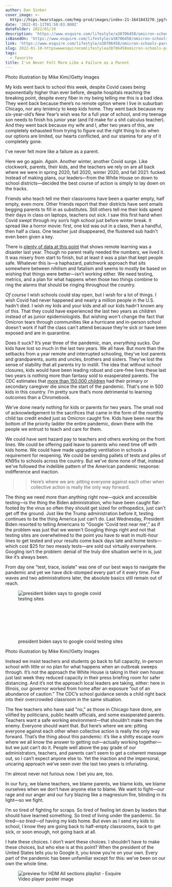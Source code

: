```yaml
---
author: Dan Sinker
cover_image: >-
  https://hips.hearstapps.com/hmg-prod/images/index-21-1641843270.jpg?crop=1xw:1xh;center,top&resize=1200:*
date: '2022-01-11T01:50:03.000Z'
dateFolder: 2022/01/10
description: 'https://www.esquire.com/lifestyle/a38706458/omicron-schools-parenting/'
isBasedOn: 'https://www.esquire.com/lifestyle/a38706458/omicron-schools-parenting/'
link: 'https://www.esquire.com/lifestyle/a38706458/omicron-schools-parenting/'
slug: 2022-01-10-httpswwwesquirecomlifestylea38706458omicron-schools-parenting
tags:
  - favorite
title: I've Never Felt More Like a Failure as a Parent
---
```

<p>Photo illustration by Mike Kim//Getty Images</p>
<p>My kids went back to school this week, despite Covid cases being exponentially higher than ever before, despite hospitals reaching the breaking point, despite every fiber in my being telling me this is a bad idea. They went back because there’s no remote option where I live in suburban Chicago, nor any leniency to keep kids home. They went back because my six-year-old’s New Year’s wish was for a full year of school, and my teenage son needs to finish his junior year (and I’d make for a shit calculus teacher). And they went back because my wife and I, after two years of this, are completely exhausted from trying to figure out the right thing to do when our options are limited, our hearts conflicted, and our stamina for any of it completely gone.</p>
<p>I've never felt more like a failure as a parent.</p>
<p>Here we go again. <em>Again</em>. Another winter, another Covid surge. Like clockwork, parents, their kids, and the teachers we rely on are all back where we were in spring 2020, fall 2020, winter 2020, and fall 2021: fucked. Instead of making plans, our leaders—from the White House on down to school districts—decided the best course of action is simply to lay down on the tracks.</p>
<p>Friends who teach tell me their classrooms have been a quarter empty, half empty, even more. Other friends report that their districts have sent emails begging parents to fill in as substitutes. Still others tell me their kids spend their days in class on laptops, teachers out sick. I saw this first hand when Covid swept through my son’s high school just before winter break. It spread like a horror movie: first, one kid was out in a class, then a handful, then half a class. One teacher just disappeared, the flustered sub hadn't even been given a key.</p>
<p>There is <a data-vars-ga-call-to-action="plenty of data at this point" data-vars-ga-outbound-link="https://www.nytimes.com/2022/01/04/briefing/american-children-crisis-pandemic.html" data-vars-ga-ux-element="Hyperlink" href="https://www.nytimes.com/2022/01/04/briefing/american-children-crisis-pandemic.html">plenty of data at this point</a> that shows remote learning was a disaster last year. Though no parent really needed the numbers, we lived it. It was misery from start to finish, but at least it was a plan that kept people safe. Whatever this is—a haphazard, patchwork approach that sits somewhere between nihilism and fatalism and seems to mostly be based on wishing that things were better—isn’t working either. We need testing, metrics, and a plan for what happens when those two things combine to ring the alarms that should be ringing throughout the country.</p>
<p><em>Of course</em> I wish schools could stay open, but I wish for a lot of things. I wish Covid had never happened and nearly a million people in the U.S. hadn't died. I wish my kids and your kids and all our kids hadn't known any of this. That they could have experienced the last two years as children instead of as junior epidemiologists. But wishing won't change the fact that Omicron tears through communities like a hurricane and in-person school doesn't work if half the class can't attend because they’re sick or have been exposed and are in quarantine.</p>
<p>Does it suck? It’s year three of the pandemic, man, <em>everything </em>sucks. Our kids have lost so much in the last two years. We all have. But more than the setbacks from a year remote and interrupted schooling, they've lost parents and grandparents, aunts and uncles, brothers and sisters. They've lost the sense of stability that all parents try to instill. The idea that without school closures, kids would have been leading robust and care-free lives these last two years is nothing more than fantasy sold to exasperated parents. The CDC estimates that <a data-vars-ga-call-to-action="more than 150,000 children" data-vars-ga-outbound-link="https://www.nbcnews.com/health/health-news/children-left-140000-kids-lost-parent-covid-rcna2672" data-vars-ga-ux-element="Hyperlink" href="https://www.nbcnews.com/health/health-news/children-left-140000-kids-lost-parent-covid-rcna2672">more than 150,000 children</a> had their primary or secondary caregiver die since the start of the pandemic. That's one in 500 kids in this country. I’m pretty sure that’s more detrimental to learning outcomes than a Chromebook.</p>
<p>We’ve done nearly nothing for kids or parents for two years. The small nod of acknowledgement to the sacrifices that came in the form of the monthly child tax credit ended just as Omicron caught fire. Kids have been near the bottom of the priority ladder the entire pandemic, down there with the people we entrust to teach and care for them.</p>
<p>We could have sent hazard pay to teachers and others working on the front lines. We could be offering paid leave to parents who need time off with kids home. We could have made upgrading ventilation in schools a requirement for reopening. We could be sending pallets of tests and piles of KN95s to schools across the country. But we've done none of that, instead we've followed the indelible pattern of the American pandemic response: indifference and inaction.</p>
<blockquote data-embed="pullquote"><blockquote>Here’s where we are: pitting everyone against each other when collective action is really the only way forward. </blockquote></blockquote>
<p>The thing we need more than anything right now—quick and accessible testing—is the thing the Biden administration, who have been caught flat-footed by the virus so often they should get sized for orthopedics, just can't get off the ground. Just like the Trump administration before it, testing continues to be the thing America just can’t do. Last Wednesday, President Biden resorted to telling Americans to "Google 'Covid test near me',” as if the problem was just that we weren't Googling things right and not that testing sites are overwhelmed to the point you have to wait in multi-hour lines to get tested and your results come back days late and home tests—which cost $25 for two measly tests—are sold out virtually everywhere. Googling isn’t the problem: denial of the truly dire situation we’re in is, just like it’s always been.</p>
<p>From day one "test, trace, isolate" was one of our best ways to navigate the pandemic and yet we have dick-stomped every part of it every time. Five waves and two administrations later, the absolute basics still remain out of reach.</p>
<figure><img alt="president biden says to google covid testing sites" sizes="auto" src="https://hips.hearstapps.com/hmg-prod/images/index-20-1641843078.jpg?resize=980:*" srcset="https://hips.hearstapps.com/hmg-prod/images/index-20-1641843078.jpg?resize=980:* 980w,https://hips.hearstapps.com/hmg-prod/images/index-20-1641843078.jpg?resize=768:* 768w,https://hips.hearstapps.com/hmg-prod/images/index-20-1641843078.jpg?resize=640:* 640w,https://hips.hearstapps.com/hmg-prod/images/index-20-1641843078.jpg?resize=480:* 480w"/><figcaption>president biden says to google covid testing sites</figcaption></figure>
<p>Photo illustration by Mike Kim//Getty Images</p>
<p>Instead we insist teachers and students go back to full capacity, in-person school with little or no plan for what happens when an outbreak sweeps through. It’s not the approach the White House is taking in their own house: just last week they reduced capacity in their press briefing room for safer distancing. And it’s not the approach local leaders are taking, either: here in Illinois, our governor worked from home after an exposure “out of an abundance of caution.” The CDC’s school guidance sends a child right back into their overcrowded classroom in the same situation.</p>
<p>The few teachers who have said "no," as those in Chicago have done, are vilified by politicians, public health officials, and some exasperated parents. Teachers want a safe working environment—that shouldn’t make them the enemy. Everyone should want that. But here’s where we are: pitting everyone against each other when collective action is really the only way forward. That’s the thing about this pandemic: it’s like a shitty escape room where we all know the answer to getting out—actually working together—but we just can’t do it. People well above the pay grade of our administrators, teachers, and parents can’t seem to get a coherent message out, so I can’t expect anyone else to. Yet the inaction and the impersonal, uncaring approach we’ve seen over the last two years is infuriating.</p>
<p>I’m almost never not furious now. I bet you are, too.</p>
<p>In our fury, we blame teachers, we blame parents, we blame kids, we blame ourselves when we don’t have anyone else to blame. We want to fight—our rage and our anger and our fury blazing like a magnesium fire, blinding in its light—so we fight.</p>
<p>I’m so tired of fighting for scraps. So tired of feeling let down by leaders that should have learned something. So tired of living under the pandemic. So tired—<em>so tired</em>—of having my kids home. But even as I send my kids to school, I know they are going back to half-empty classrooms, back to get sick, or soon enough, not going back at all.</p>
<p>I hate these choices. I don’t want these choices. I shouldn’t have to make these choices, but who else is at this point? When the president of the United States tells you to Google it, you know you’re on your own. Every part of the pandemic has been unfamiliar except for this: we’ve been on our own the whole time.</p>
<figure><img alt="preview for HDM All sections playlist - Esquire" data-sizes="auto" data-src="https://hips.hearstapps.com/vidthumb/images/manhattan-1571429223.jpg?crop=1xw:1xh;center,top&amp;resize=480:*" data-srcset="https://hips.hearstapps.com/vidthumb/images/manhattan-1571429223.jpg?crop=1xw:1xh;center,top&amp;resize=1120:* 2240w,https://hips.hearstapps.com/vidthumb/images/manhattan-1571429223.jpg?crop=1xw:1xh;center,top&amp;resize=1024:* 2048w,https://hips.hearstapps.com/vidthumb/images/manhattan-1571429223.jpg?crop=1xw:1xh;center,top&amp;resize=980:* 1960w,https://hips.hearstapps.com/vidthumb/images/manhattan-1571429223.jpg?crop=1xw:1xh;center,top&amp;resize=640:* 1280w,https://hips.hearstapps.com/vidthumb/images/manhattan-1571429223.jpg?crop=1xw:1xh;center,top&amp;resize=480:* 960w" src="https://hips.hearstapps.com/vidthumb/images/manhattan-1571429223.jpg?crop=1xw:1xh;center,top&amp;resize=1120:*" srcset="https://hips.hearstapps.com/vidthumb/images/manhattan-1571429223.jpg?crop=1xw:1xh;center,top&amp;resize=1120:* 2240w,https://hips.hearstapps.com/vidthumb/images/manhattan-1571429223.jpg?crop=1xw:1xh;center,top&amp;resize=1024:* 2048w,https://hips.hearstapps.com/vidthumb/images/manhattan-1571429223.jpg?crop=1xw:1xh;center,top&amp;resize=980:* 1960w,https://hips.hearstapps.com/vidthumb/images/manhattan-1571429223.jpg?crop=1xw:1xh;center,top&amp;resize=640:* 1280w,https://hips.hearstapps.com/vidthumb/images/manhattan-1571429223.jpg?crop=1xw:1xh;center,top&amp;resize=480:* 960w"/><figcaption>Video player poster image</figcaption></figure>
